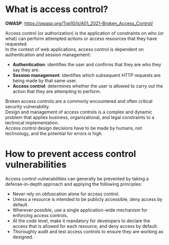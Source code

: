 # What is access control?

**OWASP**: https://owasp.org/Top10/it/A01_2021-Broken_Access_Control/

Access control (or authorization) is the application of constraints on who (or what) can perform attempted actions or access resources that they have requested.  
In the context of web applications, access control is dependent on authentication and session management:

- **Authentication**: identifies the user and confirms that they are who they say they are.
- **Session management**: identifies which subsequent HTTP requests are being made by that same user.
- **Access control**: determines whether the user is allowed to carry out the action that they are attempting to perform.

Broken access controls are a commonly encountered and often critical security vulnerability.  
Design and management of access controls is a complex and dynamic problem that applies business, organizational, and legal constraints to a technical implementation.  
Access control design decisions have to be made by humans, not technology, and the potential for errors is high.


# How to prevent access control vulnerabilities

Access control vulnerabilities can generally be prevented by taking a defense-in-depth approach and applying the following principles:

- Never rely on obfuscation alone for access control.  
- Unless a resource is intended to be publicly accessible, deny access by default.  
- Wherever possible, use a single application-wide mechanism for enforcing access controls.  
- At the code level, make it mandatory for developers to declare the access that is allowed for each resource, and deny access by default.  
- Thoroughly audit and test access controls to ensure they are working as designed.